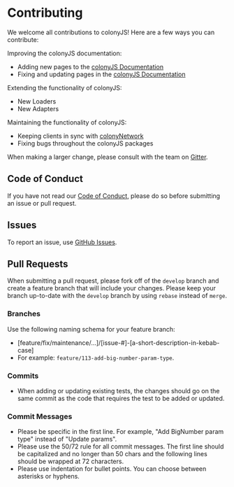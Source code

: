 # Contributing

We welcome all contributions to colonyJS! Here are a few ways you can contribute:

Improving the colonyJS documentation:
* Adding new pages to the [colonyJS Documentation](https://docs.colony.io/colonyjs/)
* Fixing and updating pages in the [colonyJS Documentation](https://docs.colony.io/colonyjs/)

Extending the functionality of colonyJS:
* New Loaders
* New Adapters

Maintaining the functionality of colonyJS:
* Keeping clients in sync with [colonyNetwork](https://github.com/JoinColony/colonyNetwork)
* Fixing bugs throughout the colonyJS packages

When making a larger change, please consult with the team on [Gitter](https://gitter.im/JoinColony/colonyJS).

## Code of Conduct

If you have not read our [Code of Conduct](https://github.com/JoinColony/colonyJS/blob/master/CODE_OF_CONDUCT.md), please do so before submitting an issue or pull request.

## Issues

To report an issue, use [GitHub Issues](https://github.com/JoinColony/colonyJS/issues).

## Pull Requests

When submitting a pull request, please fork off of the `develop` branch and create a feature branch that will include your changes. Please keep your branch up-to-date with the `develop` branch by using `rebase` instead of `merge`.

### Branches

Use the following naming schema for your feature branch:
* [feature/fix/maintenance/...]/[issue-#]-[a-short-description-in-kebab-case]
* For example: `feature/113-add-big-number-param-type`.

### Commits

* When adding or updating existing tests, the changes should go on the same commit as the code that requires the test to be added or updated.

### Commit Messages

* Please be specific in the first line. For example, "Add BigNumber param type" instead of "Update params".
* Please use the 50/72 rule for all commit messages. The first line should be capitalized and no longer than 50 chars and the following lines should be wrapped at 72 characters.
* Please use indentation for bullet points. You can choose between asterisks or hyphens.
